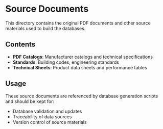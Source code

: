 # Source Documents

This directory contains the original PDF documents and other source materials used to build the databases.

## Contents

- **PDF Catalogs**: Manufacturer catalogs and technical specifications
- **Standards**: Building codes, engineering standards
- **Technical Sheets**: Product data sheets and performance tables

## Usage

These source documents are referenced by database generation scripts and should be kept for:
- Database validation and updates
- Traceability of data sources
- Version control of source materials